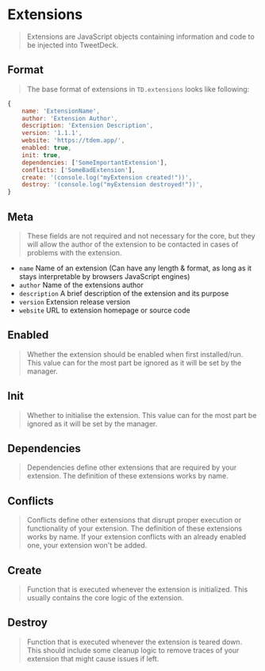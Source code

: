 # Extensions

> Extensions are JavaScript objects containing information and code to be injected into TweetDeck.

## Format

> The base format of extensions in `TD.extensions` looks like following:

```javascript
{
    name: 'ExtensionName',
    author: 'Extension Author',
    description: 'Extension Description',
    version: '1.1.1',
    website: 'https://tdem.app/',
    enabled: true,
    init: true,
    dependencies: ['SomeImportantExtension'],
    conflicts: ['SomeBadExtension'],
    create: '(console.log("myExtension created!"))',
    destroy: '(console.log("myExtension destroyed!"))',
}
```

## Meta
> These fields are not required and not necessary for the core, but they will allow the author
of the extension to be contacted in cases of problems with the extension.
 - `name` Name of an extension (Can have any length & format, as long as it stays interpretable by browsers JavaScript engines)
 - `author` Name of the extensions author
 - `description` A brief description of the extension and its purpose
 - `version` Extension release version
 - `website` URL to extension homepage or source code

## Enabled
> Whether the extension should be enabled when first installed/run. This value can for the most part be ignored as it will be set by the manager.

## Init
> Whether to initialise the extension. This value can for the most part be ignored as it will be set by the manager.

## Dependencies
> Dependencies define other extensions that are required by your extension. The definition of these extensions works by name.

## Conflicts
> Conflicts define other extensions that disrupt proper execution or functionality of your extension. The definition of these extensions works by name.
If your extension conflicts with an already enabled one, your extension won't be added.

## Create
> Function that is executed whenever the extension is initialized. This usually contains the core logic of the extension.

## Destroy
> Function that is executed whenever the extension is teared down. This should include some cleanup logic to remove traces of your extension that might
cause issues if left.
